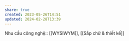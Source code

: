 ```yaml
---
share: true
created: 2023-05-26T14:51
updated: 2024-02-28T13:39
---
```

Nhu cầu công nghệ:: [[WYSIWYM]], [[Sắp chữ & thiết kế]]